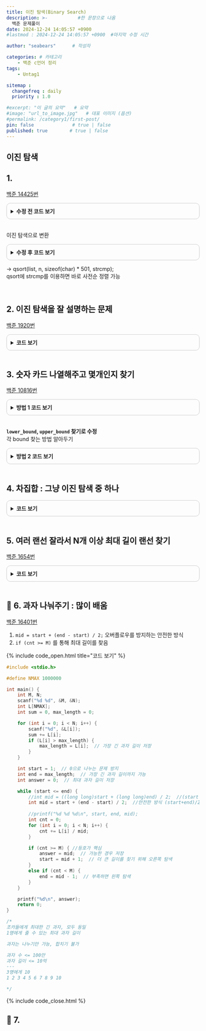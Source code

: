 ```yaml
---
title: 이진 탐색(Binary Search)
description: >-           #한 문장으로 나옴
  백준 문제풀이
date: 2024-12-24 14:05:57 +0900
#lastmod : 2024-12-24 14:05:57 +0900  #마지막 수정 시간

author: "seabears"      # 작성자

categories: # 카테고리
    - 백준 c언어 정리  
tags: 
    - Untag1

sitemap :
  changefreq : daily
  priority : 1.0

#excerpt: "이 글의 요약"   # 요약
#image: "url_to_image.jpg"   # 대표 이미지 (옵션)
#permalink: /category1/first-post/
pin: false              # true | false
published: true        # true | false
---
```


## 이진 탐색  

## 1.   
[백준 14425번](https://www.acmicpc.net/problem/14425)  

<details style="border: 1px solid #ccc; border-radius: 10px; padding: 10px;">
    <summary style="font-weight: bold; cursor: pointer;">수정 전 코드 보기</summary>
    <div markdown="1" style="margin-top: 10px;">

```c
#include<stdio.h>
#include<string.h>

#define MAX 10000
#define LEN_MAX 501

int strcheck(char* str, int s[LEN_MAX], int n) {

	int a = 0;
	for (int i = 0;str[i] != '\0';i++) {
		a += str[i] * str[i] * (i + 1) * (i + 1);
	}
	for (int i = 0;i < n;i++) {
		if (s[i] == a) return 0;
	}
	return 1;

}
int main() {
	int n, m;
	scanf("%d %d", &n, &m);
	
	int s[MAX];
	for (int i = 0;i < n;i++) {
		char temp[LEN_MAX];
		scanf("%s", temp);

		s[i] = 0;
		for (int j = 0;temp[j] != '\0';j++) {
			s[i] += temp[j] * temp[j] * (j + 1) * (j + 1);
		}
	}
	
	int check = 0;
	for (int i = 0;i < m;i++) {
		char temp[LEN_MAX];
		scanf("%s", temp);
		if (strcheck(temp, s, n) == 0)check++;
	}
	printf("%d", check);
	
	return 0;
}
```

</div>
</details>

<br>

이진 탐색으로 변환  

<details style="border: 1px solid #ccc; border-radius: 10px; padding: 10px;">
    <summary style="font-weight: bold; cursor: pointer;">수정 후 코드 보기</summary>
    <div markdown="1" style="margin-top: 10px;">

```c
#include <stdio.h>
#include <stdlib.h>
#include <string.h>

int n, m, i, num = 0, cmp, start, mid, end;
char list[10000][501], temp[501];

int main(void) {
	scanf("%d %d ", &n, &m);
	for (i = 0; i < n; i++) {
		gets(list[i]);
	}

	qsort(list, n, sizeof(char) * 501, strcmp); //사전순 정렬

	for (i = 0; i < m; i++) {
		gets(temp);

		start = 0;
		end = n - 1;

		while (start <= end) {
			mid = (start + end) / 2;
			cmp = strcmp(temp, list[mid]);  //중간 확인인

			if (!cmp) {
				num++;
				break;
			}
			else if (cmp < 0) end = mid - 1;  //사전순 앞
			else start = mid + 1;             //사전순 뒤
		}
	}

	printf("%d", num);
}
```

</div>
</details>


-> 
qsort(list, n, sizeof(char) * 501, strcmp);  
qsort에 strcmp를 이용하면 바로 사전순 정렬 가능  


<br>


## 2. 이진 탐색을 잘 설명하는 문제  
[백준 1920번](https://www.acmicpc.net/problem/1920)

<details style="border: 1px solid #ccc; border-radius: 10px; padding: 10px;">
    <summary style="font-weight: bold; cursor: pointer;">코드 보기</summary>
    <div markdown="1" style="margin-top: 10px;">


```c
#include<stdio.h>
#include<stdlib.h>

#define MAX 100001

int cmp(const void* a, const void* b) {
	int numa = *(int*)a;
	int numb = *(int*)b;
	//return numa-numb;은 overflow 발생(자료형 long long으로 변환도 가능) 
	if (numa > numb) return 1;
	else if (numa == numb)return 0;
	else if (numa < numb) return -1;
}
int find(int arr[MAX], int endIndex, int num) {
	int start = 0;
	int end = endIndex - 1;
	int middle = 0;
	while (start <= end) {
		middle = (start + end) / 2;

		//printf("start: %d, end: %d, mid : %d\n", arr[start], arr[end], arr[middle]);

		if (arr[middle] == num) break;
		else if (arr[middle] > num) end = middle - 1;
		else if (arr[middle] < num) start = middle + 1;
	}

	if (arr[middle] == num) return 1;
	else return 0;
}
int main() {
	int N;
	scanf("%d", &N);
	int numArr[MAX];
	for (int i = 0;i < N;i++) {
		scanf("%lld", &numArr[i]);
	}
	qsort(numArr, N, sizeof(int), cmp);

	int M;
	scanf("%d", &M);
	int num;
	for (int i = 0;i < M;i++) {
		scanf("%d", &num);

		int res = find(numArr, N, num);
		printf("%d\n", res);

	}
	return 0;
}
```

</div>
</details>

<br>


## 3. 숫자 카드 나열해주고 몇개인지 찾기  
[백준 10816번](https://www.acmicpc.net/problem/10816)

<details style="border: 1px solid #ccc; border-radius: 10px; padding: 10px;">
    <summary style="font-weight: bold; cursor: pointer;">방법 1 코드 보기</summary>
    <div markdown="1" style="margin-top: 10px;">


```c
#include<stdio.h>
#include<string.h>
#include<stdlib.h>

#define MAX 500001

int cmp(const void* a, const void* b) {
	return *(int*)a - *(int*)b;
}
int getHowManyHave(int card[MAX][2], int n, int num) {
	int start = 0;
	int end = n - 1;
	int middle = 0;

	while (start <= end) {
		middle = (start + end) / 2;

		if (card[middle][0] == num) break;
		else if (card[middle][0] > num) end = middle - 1;
		else if (card[middle][0] < num) start = middle + 1;
	}

	if (card[middle][0] == num) return card[middle][1];
	else return 0;
}
int main() {
	int N;
	scanf("%d", &N);
	int card[MAX];
	memset(card, 0, sizeof(card));
	for (int i = 0;i < N;i++) {
		scanf("%d", &card[i]);
	}

	qsort(card, N, sizeof(int), cmp);

	int organized_card[MAX][2];
	int index = 0;
	int cnt = 1;
	for (int i = 1;i < N;i++) {
		if (card[i - 1] == card[i]) cnt++;
		else {
			organized_card[index][0] = card[i - 1];
			organized_card[index++][1] = cnt;
			cnt = 1;
		}
	}
	organized_card[index][0] = card[N - 1];
	organized_card[index++][1] = cnt;
	
	int M;
	scanf("%d", &M);
	int num;
	for (int i = 0;i < M;i++) {
		scanf("%d", &num);

		int res = getHowManyHave(organized_card, index, num);
		printf("%d ", res);
	}

	return 0;
}
```

</div>
</details>

<br>

**`lower_bound`, `upper_bound` 찾기로 수정**  
각 bound 찾는 방법 알아두기  

<details style="border: 1px solid #ccc; border-radius: 10px; padding: 10px;">
    <summary style="font-weight: bold; cursor: pointer;">방법 2 코드 보기</summary>
    <div markdown="1" style="margin-top: 10px;">


```c
#include<stdio.h>
#include<string.h>
#include<stdlib.h>

#define MAX 500001

int cmp(const void* a, const void* b) {
	return *(int*)a - *(int*)b;
}
//lower_bound: key 시작값 찾기 //오른쪽 끝 수는 key 이전 값
int lower_bound(int card[MAX], int N, int key) {
	int start = 0, end = N - 1;
	while (start <= end) {
		int mid = (start + end) / 2;

		printf("lower_mid : %d | %d %d\n", mid, start, end);

		if (card[mid] >= key) end = mid - 1;
		else start = mid + 1;
	}
	return start;
}
// upper_bound: 처음으로 key 초과 나오는 위치 찾기 //오른쪽 끝 수는 key 끝값
int upper_bound(int* arr, int N, int key) {
	int start = 0, end = N - 1;
	while (start <= end) {
		int mid = (start + end) / 2;

		printf("upperr_mid : %d | %d %d\n", mid, start, end);

		if (arr[mid] > key) end = mid - 1;
		else start = mid + 1;
	}
	return start;
}
int main() {
	int N;
	scanf("%d", &N);
	int card[MAX];
	memset(card, 0, sizeof(card));
	for (int i = 0;i < N;i++) {
		scanf("%d", &card[i]);
	}

	qsort(card, N, sizeof(int), cmp);

	printf("\n");
	for (int i = 0;i < N;i++) printf("%d ", card[i]);
	printf("\n");
	
	int M;
	scanf("%d", &M);
	int num;
	for (int i = 0;i < M;i++) {
		scanf("%d", &num);

		int res = upper_bound(card, N, num) - lower_bound(card, N, num);
		printf("%d ", res);
	}
	return 0;
}
```

</div>
</details>

<br>

## 4. 차집합 : 그냥 이진 탐색 중 하나  

<details style="border: 1px solid #ccc; border-radius: 10px; padding: 10px;">
    <summary style="font-weight: bold; cursor: pointer;">코드 보기</summary>
    <div markdown="1" style="margin-top: 10px;">


```c
#include<stdio.h>
#include<stdlib.h>

#define MAX 500001

int cmp(const void* a, const void* b) {
	return *(int*)a - *(int*)b;
}
int BinarySearch(int arr[MAX], int size, int key) {
	int start = 0, end = size - 1;
	int mid = 0;
	while (start <= end) {
		mid = (start + end) / 2;

		if (arr[mid] == key) break;
		else if (arr[mid] > key) end = mid - 1;
		else if (arr[mid] < key) start = mid + 1;
	}
	//printf("mid : %d\n", arr[mid]);
	if (arr[mid] == key) return 1;
	else return -1;
}
int main() {
	int nA, nB;
	scanf("%d %d", &nA, &nB);

	int A[MAX], B[MAX];
	for (int i = 0;i < nA;i++) {
		scanf("%d", &A[i]);
	}
	for (int i = 0;i < nB;i++) {
		scanf("%d", &B[i]);
	}
	qsort(A, nA, sizeof(int), cmp);
	qsort(B, nB, sizeof(int), cmp);

	int cnt = 0;
	int arr[MAX];
	for (int i = 0;i < nA;i++) {
		int res = BinarySearch(B, nB, A[i]);
		if (res == -1) {
			arr[cnt] = A[i];
			cnt++;
		}
		else continue;
	}

	printf("%d\n", cnt);
	for (int i = 0;i < cnt;i++) {
		printf("%d ", arr[i]);
	}

	return 0;
}
```

</div>
</details>

<br>

## 5. 여러 랜선 잘라서 N개 이상 최대 길이 랜선 찾기
[백준 1654번](https://www.acmicpc.net/problem/1654)  

<details style="border: 1px solid #ccc; border-radius: 10px; padding: 10px;">
    <summary style="font-weight: bold; cursor: pointer;">코드 보기</summary>
    <div markdown="1" style="margin-top: 10px;">

```c
#include <stdio.h>

int K, N;
long long lan[10000];

int count_lan(long long length) {
    int count = 0;
    for (int i = 0; i < K; i++) {
        count += lan[i] / length;
    }
    return count;
}

long long binary_search(long long left, long long right) {
    long long mid, max_length = 0;

    while (left <= right) {
        mid = (left + right) / 2;	//이 과정에서 int형은 overflow 발생  가능 -> long long으로
        if (count_lan(mid) >= N) {  // N개 이상 만들 수 있으면 길이를 늘려보기
            max_length = mid;
            left = mid + 1;
        }
        else {  // N개 미만이면 길이를 줄이기
            right = mid - 1;
        }
    }
    return max_length;
}

int main() {
    scanf("%d %d", &K, &N);

    long long max_lan = 0;
    for (int i = 0; i < K; i++) {
        scanf("%lld", &lan[i]);
        if (lan[i] > max_lan) max_lan = lan[i];  // 가장 긴 랜선 길이 찾기
    }

    printf("%lld\n", binary_search(1, max_lan));  // 1cm ~ 가장 긴 랜선 길이 사이 탐색
    return 0;
}
```

</div>
</details>
<br>

## 📌 6. 과자 나눠주기 : 많이 배움
[백준 16401번](https://www.acmicpc.net/problem/16401)
1. `mid = start + (end - start) / 2;` 오버플로우를 방지하는 안전한 방식  
2. `if (cnt >= M)` 를 통해 최대 길이를 찾음  

{% include code_open.html title="코드 보기" %}
```c
#include <stdio.h>

#define NMAX 1000000

int main() {
    int M, N;
    scanf("%d %d", &M, &N);
    int L[NMAX];
    int sum = 0, max_length = 0;

    for (int i = 0; i < N; i++) {
        scanf("%d", &L[i]);
        sum += L[i];
        if (L[i] > max_length) {
            max_length = L[i];  // 가장 긴 과자 길이 저장
        }
    }

    int start = 1;  // 0으로 나누는 문제 방지
    int end = max_length;  // 가장 긴 과자 길이까지 가능
    int answer = 0;  // 최대 과자 길이 저장

    while (start <= end) {
        //int mid = ((long long)start + (long long)end) / 2;  //(start + end)시 int 오버플로우 발생 가능 (long long)으로 형변환
        int mid = start + (end - start) / 2;  //안전한 방식 (start+end)/2와 수학적으로 동일
        
        //printf("%d %d %d\n", start, end, mid);
        int cnt = 0;
        for (int i = 0; i < N; i++) {
            cnt += L[i] / mid;
        }

        if (cnt >= M) { //등호가 핵심
            answer = mid;  // 가능한 경우 저장
            start = mid + 1;  // 더 큰 길이를 찾기 위해 오른쪽 탐색
        }
        else if (cnt < M) {
            end = mid - 1;  // 부족하면 왼쪽 탐색
        }
    }

    printf("%d\n", answer);
    return 0;
}

/*
조카들에게 최대한 긴 과자, 모두 동일
1명에게 줄 수 있는 최대 과자 길이

과자는 나누기만 가능, 합치기 불가

과자 수 <= 100만
과자 길이 <= 10억
---
3명에게 10
1 2 3 4 5 6 7 8 9 10

*/
```
{% include code_close.html %}


## 📌 7.